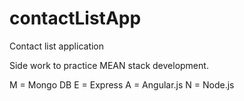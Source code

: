 # contactListApp
Contact list application


Side work to practice MEAN stack development.

M = Mongo DB
E = Express
A = Angular.js
N = Node.js

